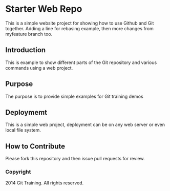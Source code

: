 # Starter Web Repo

This is a simple website project for showing
how to use Github and Git together. Adding a line 
for rebasing example, then more changes from myfeature 
branch too.

## Introduction

This is example to show different parts of the Git repository
and various commands using a web project.

## Purpose

The purpose is to provide simple examples for Git training demos
## Deploymemt

This is a simple web project, deployment can be on any web 
server or even local file system.

## How to Contribute

Please fork this repository and then issue pull requests for review.

### Copyright

2014 Git Training. All rights reserved.